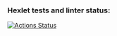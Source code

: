 ### Hexlet tests and linter status:
[![Actions Status](https://github.com/anton-poleo/python-project-50/actions/workflows/hexlet-check.yml/badge.svg)](https://github.com/anton-poleo/python-project-50/actions)